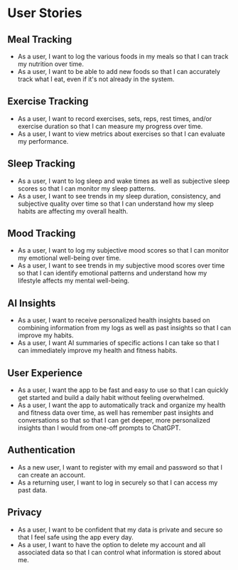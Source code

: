 # User Stories

## Meal Tracking
- As a user, I want to log the various foods in my meals so that I can track my nutrition over time.
- As a user, I want to be able to add new foods so that I can accurately track what I eat, even if it's not already in the system.

## Exercise Tracking
- As a user, I want to record exercises, sets, reps, rest times, and/or exercise duration so that I can measure my progress over time.
- As a user, I want to view metrics about exercises so that I can evaluate my performance.

## Sleep Tracking
- As a user, I want to log sleep and wake times as well as subjective sleep scores so that I can monitor my sleep patterns.
- As a user, I want to see trends in my sleep duration, consistency, and subjective quality over time so that I can understand how my sleep habits are affecting my overall health.

## Mood Tracking
- As a user, I want to log my subjective mood scores so that I can monitor my emotional well-being over time.
- As a user, I want to see trends in my subjective mood scores over time so that I can identify emotional patterns and understand how my lifestyle affects my mental well-being.

## AI Insights
- As a user, I want to receive personalized health insights based on combining information from my logs as well as past insights so that I can improve my habits.
- As a user, I want AI summaries of specific actions I can take so that I can immediately improve my health and fitness habits.

## User Experience
- As a user, I want the app to be fast and easy to use so that I can quickly get started and build a daily habit without feeling overwhelmed.
- As a user, I want the app to automatically track and organize my health and fitness data over time, as well has remember past insights and conversations so that so that I can get deeper, more personalized insights than I would from one-off prompts to ChatGPT.

## Authentication
- As a new user, I want to register with my email and password so that I can create an account.
- As a returning user, I want to log in securely so that I can access my past data.

## Privacy
- As a user, I want to be confident that my data is private and secure so that I feel safe using the app every day.
- As a user, I want to have the option to delete my account and all associated data so that I can control what information is stored about me.
